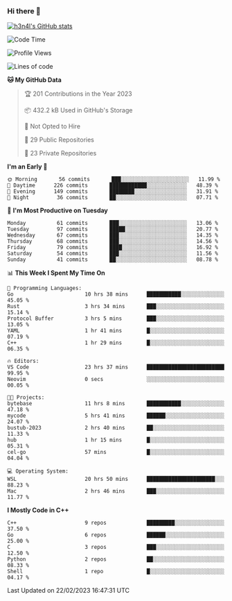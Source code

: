 ### Hi there 👋

[![h3n4l's GitHub stats](https://github-readme-stats.vercel.app/api?username=h3n4l&count_private=true&show_icons=true&theme=radical)](https://github.com/h3n4l/github-readme-stats)

<!--START_SECTION:waka-->
![Code Time](http://img.shields.io/badge/Code%20Time-963%20hrs%2058%20mins-blue)

![Profile Views](http://img.shields.io/badge/Profile%20Views-1-blue)

![Lines of code](https://img.shields.io/badge/From%20Hello%20World%20I%27ve%20Written-2%20Million%20lines%20of%20code-blue)

**🐱 My GitHub Data** 

> 🏆 201 Contributions in the Year 2023
 > 
> 📦 432.2 kB Used in GitHub's Storage 
 > 
> 🚫 Not Opted to Hire
 > 
> 📜 29 Public Repositories 
 > 
> 🔑 23 Private Repositories  
 > 
**I'm an Early 🐤** 

```text
🌞 Morning       56 commits       ███░░░░░░░░░░░░░░░░░░░░░░   11.99 % 
🌆 Daytime      226 commits       ████████████░░░░░░░░░░░░░   48.39 % 
🌃 Evening      149 commits       ████████░░░░░░░░░░░░░░░░░   31.91 % 
🌙 Night         36 commits       ██░░░░░░░░░░░░░░░░░░░░░░░   07.71 % 

```
📅 **I'm Most Productive on Tuesday** 

```text
Monday          61 commits       ███░░░░░░░░░░░░░░░░░░░░░░   13.06 % 
Tuesday         97 commits       █████░░░░░░░░░░░░░░░░░░░░   20.77 % 
Wednesday       67 commits       ███░░░░░░░░░░░░░░░░░░░░░░   14.35 % 
Thursday        68 commits       ███░░░░░░░░░░░░░░░░░░░░░░   14.56 % 
Friday          79 commits       ████░░░░░░░░░░░░░░░░░░░░░   16.92 % 
Saturday        54 commits       ███░░░░░░░░░░░░░░░░░░░░░░   11.56 % 
Sunday          41 commits       ██░░░░░░░░░░░░░░░░░░░░░░░   08.78 % 

```


📊 **This Week I Spent My Time On** 

```text
💬 Programming Languages: 
Go                       10 hrs 38 mins      ███████████░░░░░░░░░░░░░░   45.05 % 
Rust                     3 hrs 34 mins       ███░░░░░░░░░░░░░░░░░░░░░░   15.14 % 
Protocol Buffer          3 hrs 5 mins        ███░░░░░░░░░░░░░░░░░░░░░░   13.05 % 
YAML                     1 hr 41 mins        █░░░░░░░░░░░░░░░░░░░░░░░░   07.19 % 
C++                      1 hr 29 mins        █░░░░░░░░░░░░░░░░░░░░░░░░   06.35 % 

🔥 Editors: 
VS Code                  23 hrs 37 mins      █████████████████████████   99.95 % 
Neovim                   0 secs              ░░░░░░░░░░░░░░░░░░░░░░░░░   00.05 % 

🐱‍💻 Projects: 
bytebase                 11 hrs 8 mins       ███████████░░░░░░░░░░░░░░   47.18 % 
mycode                   5 hrs 41 mins       ██████░░░░░░░░░░░░░░░░░░░   24.07 % 
bustub-2023              2 hrs 40 mins       ██░░░░░░░░░░░░░░░░░░░░░░░   11.33 % 
hub                      1 hr 15 mins        █░░░░░░░░░░░░░░░░░░░░░░░░   05.31 % 
cel-go                   57 mins             █░░░░░░░░░░░░░░░░░░░░░░░░   04.04 % 

💻 Operating System: 
WSL                      20 hrs 50 mins      ██████████████████████░░░   88.23 % 
Mac                      2 hrs 46 mins       ███░░░░░░░░░░░░░░░░░░░░░░   11.77 % 

```

**I Mostly Code in C++** 

```text
C++                      9 repos             █████████░░░░░░░░░░░░░░░░   37.50 % 
Go                       6 repos             ██████░░░░░░░░░░░░░░░░░░░   25.00 % 
C                        3 repos             ███░░░░░░░░░░░░░░░░░░░░░░   12.50 % 
Python                   2 repos             ██░░░░░░░░░░░░░░░░░░░░░░░   08.33 % 
Shell                    1 repo              █░░░░░░░░░░░░░░░░░░░░░░░░   04.17 % 

```



 Last Updated on 22/02/2023 16:47:31 UTC
<!--END_SECTION:waka-->

